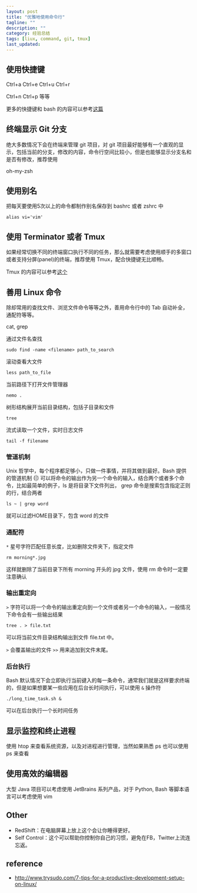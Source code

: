 ```yaml
---
layout: post
title: "优雅地使用命令行"
tagline: ""
description: ""
category: 经验总结
tags: [liux, command, git, tmux]
last_updated: 
---
```


## 使用快捷键
Ctrl+a  Ctrl+e
Ctrl+u
Ctrl+r

Ctrl+n Ctrl+p 等等

更多的快捷键和 bash 的内容可以参考[这篇](/post/2015/09/bash-learning-notes.html)

## 终端显示 Git 分支
绝大多数情况下会在终端来管理 git 项目，对 git 项目最好能够有一个直观的显示，包括当前的分支，修改的内容，命令行空间比较小，但是也能够显示分支名和是否有修改，推荐使用

oh-my-zsh

## 使用别名
把每天要使用5次以上的命令都制作别名保存到 bashrc 或者 zshrc 中

    alias vi='vim'

## 使用 Terminator 或者 Tmux
如果经常切换不同的终端窗口执行不同的任务，那么就需要考虑使用顺手的多窗口或者支持分屏(panel)的终端，推荐使用 Tmux，配合快捷键无比顺畅。

Tmux 的内容可以参考[这个](/post/2017/07/tmux-introduction.html)

## 善用 Linux 命令
除却常用的查找文件、浏览文件命令等等之外，善用命令行中的 Tab 自动补全，通配符等等。

cat, grep

通过文件名查找

    sudo find -name <filename> path_to_search

滚动查看大文件

    less path_to_file

当前路径下打开文件管理器

    nemo .

树形结构展开当前目录结构，包括子目录和文件

    tree

流式读取一个文件，实时日志文件

    tail -f filename

### 管道机制
Unix 哲学中，每个程序都足够小，只做一件事情，并将其做到最好。Bash 提供的管道机制 (|) 可以将命令的输出作为另一个命令的输入，结合两个或者多个命令，比如最简单的例子，ls 是将目录下文件列出， grep 命令是搜索包含指定正则的行，结合两者

    ls ~ | grep word

就可以过滤HOME目录下，包含 word 的文件

### 通配符
`*` 星号字符匹配任意长度，比如删除文件夹下，指定文件

    rm morning*.jpg

这样就删除了当前目录下所有 morning 开头的 jpg 文件，使用 rm 命令时一定要注意确认

### 输出重定向
`>` 字符可以将一个命令的输出重定向到一个文件或者另一个命令的输入，一般情况下命令会有一些输出结果

    tree . > file.txt

可以将当前文件目录结构输出到文件 file.txt 中。

`>` 会覆盖输出的文件 `>>` 用来追加到文件末尾。

### 后台执行
Bash 默认情况下会立即执行当前键入的每一条命令，通常我们就是这样要求终端的，但是如果想要某一些应用在后台长时间执行，可以使用 `&` 操作符

    ./long_time_task.sh &

可以在后台执行一个长时间任务

## 显示监控和终止进程
使用 htop 来查看系统资源，以及对进程进行管理，当然如果熟悉 ps 也可以使用 ps 来查看

## 使用高效的编辑器
大型 Java 项目可以考虑使用 JetBrains 系列产品，对于 Python, Bash 等脚本语言可以考虑使用 vim

## Other

- RedShift：在电脑屏幕上放上这个会让你睡得更好。
- Self Control：这个可以帮助你控制你自己的习惯，避免在FB，Twitter上流连忘返。

## reference

- <http://www.trysudo.com/7-tips-for-a-productive-development-setup-on-linux/>
